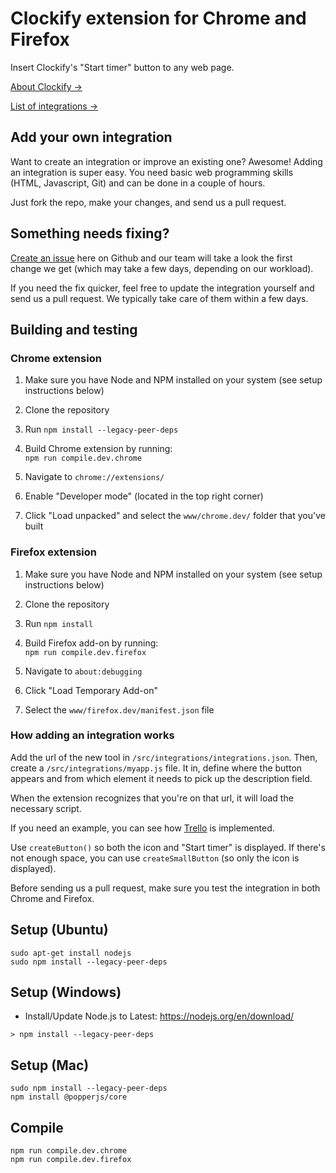# Clockify extension for Chrome and Firefox

Insert Clockify's "Start timer" button to any web page.

[About Clockify →](https://clockify.me)

[List of integrations →](https://clockify.me/integrations)

## Add your own integration

Want to create an integration or improve an existing one? Awesome! Adding an integration is super easy. You need basic web programming skills (HTML, Javascript, Git) and can be done in a couple of hours.

Just fork the repo, make your changes, and send us a pull request.

## Something needs fixing?

[Create an issue](https://github.com/clockify/browser-extension/issues) here on Github and our team will take a look the first change we get (which may take a few days, depending on our workload).

If you need the fix quicker, feel free to update the integration yourself and send us a pull request. We typically take care of them within a few days.

## Building and testing

### Chrome extension

1. Make sure you have Node and NPM installed on your system (see setup instructions below)
2. Clone the repository
3. Run `npm install --legacy-peer-deps`
4. Build Chrome extension by running:<br>
   `npm run compile.dev.chrome`<br>

5. Navigate to `chrome://extensions/`
6. Enable "Developer mode" (located in the top right corner)
7. Click "Load unpacked" and select the `www/chrome.dev/` folder that you've built

### Firefox extension

1. Make sure you have Node and NPM installed on your system (see setup instructions below)
2. Clone the repository
3. Run `npm install`
4. Build Firefox add-on by running:<br>
   `npm run compile.dev.firefox`<br>

5. Navigate to `about:debugging`
6. Click "Load Temporary Add-on"
7. Select the `www/firefox.dev/manifest.json` file

### How adding an integration works

Add the url of the new tool in `/src/integrations/integrations.json`. Then, create a `/src/integrations/myapp.js` file. It in, define where the button appears and from which element it needs to pick up the description field.

When the extension recognizes that you're on that url, it will load the necessary script.

If you need an example, you can see how [Trello](/src/integrations/trello.js) is implemented.

Use `createButton()` so both the icon and "Start timer" is displayed. If there's not enough space, you can use `createSmallButton` (so only the icon is displayed).

Before sending us a pull request, make sure you test the integration in both Chrome and Firefox.

## Setup (Ubuntu)

```
sudo apt-get install nodejs
sudo npm install --legacy-peer-deps
```

## Setup (Windows)

- Install/Update Node.js to Latest: https://nodejs.org/en/download/

```
> npm install --legacy-peer-deps
```

## Setup (Mac)

```
sudo npm install --legacy-peer-deps
npm install @popperjs/core
```

## Compile

```
npm run compile.dev.chrome
npm run compile.dev.firefox

```
